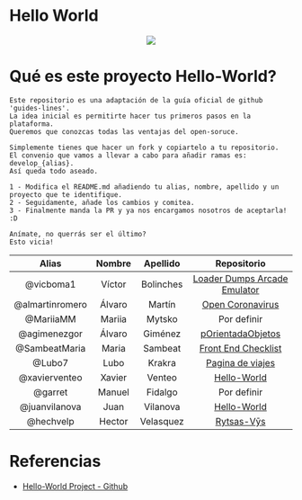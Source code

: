 # Hello World

<p align="center">
    <img src="https://github.com/GeeksHubsAcademy/hello-world/blob/master/assets/media/logo/logo.png" >	
</p>


# Qué es este proyecto Hello-World?
```
Este repositorio es una adaptación de la guía oficial de github 'guides-lines'. 
La idea inicial es permitirte hacer tus primeros pasos en la plataforma. 
Queremos que conozcas todas las ventajas del open-soruce.

Simplemente tienes que hacer un fork y copiartelo a tu repositorio.
El convenio que vamos a llevar a cabo para añadir ramas es: develop_{alias}.
Así queda todo aseado.

1 - Modifica el README.md añadiendo tu alias, nombre, apellido y un proyecto que te identifique.
2 - Seguidamente, añade los cambios y comitea.
3 - Finalmente manda la PR y ya nos encargamos nosotros de aceptarla! :D

Anímate, no querrás ser el último?
Esto vicia!
```


| Alias | Nombre | Apellido | Repositorio |
| :-------: | :------: | :------: | :-------: |
| @vicboma1 | Víctor | Bolinches | [Loader Dumps Arcade Emulator](https://github.com/vicboma1/loaderDumpsArcade)
| @almartinromero | Álvaro | Martín | [Open Coronavirus](https://github.com/open-coronavirus/open-coronavirus/)
| @MariiaMM | Mariia | Mytsko    | Por definir
| @agimenezgor | Álvaro | Giménez  | [pOrientadaObjetos](https://github.com/agimenezgor/ProgOrientadaObjetos_Prac1)
| @SambeatMaria | Maria | Sambeat | [Front End Checklist](https://github.com/thedaviddias/Front-End-Checklist)
| @Lubo7 | Lubo | Krakra | [Pagina de viajes](https://github.com/Lubo7/paginadeviajes) |
| @xavierventeo | Xavier | Venteo | [Hello-World](https://github.com/xavierventeo/hello-world)
| @garret | Manuel | Fidalgo | Por definir
| @juanvilanova | Juan | Vilanova | [Hello-World](https://github.com/juanvilanova/hello-world)  
| @hechvelp | Hector | Velasquez | [Rytsas-Vȳs](https://github.com/HecHVelP/memoria)
  

# Referencias
  * [Hello-World Project - Github](https://guides.github.com/activities/hello-world/#commit)
